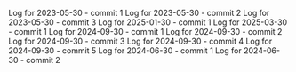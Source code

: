Log for 2023-05-30 - commit 1
Log for 2023-05-30 - commit 2
Log for 2023-05-30 - commit 3
Log for 2025-01-30 - commit 1
Log for 2025-03-30 - commit 1
Log for 2024-09-30 - commit 1
Log for 2024-09-30 - commit 2
Log for 2024-09-30 - commit 3
Log for 2024-09-30 - commit 4
Log for 2024-09-30 - commit 5
Log for 2024-06-30 - commit 1
Log for 2024-06-30 - commit 2

